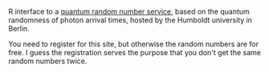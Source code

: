 R interface to a [quantum random number service](https://qrng.physik.hu-berlin.de/download), based on the quantum randomness of photon arrival times, hosted by the Humboldt university in Berlin.

You need to register for this site, but otherwise the random numbers are for free. I guess the registration serves the purpose that you don't get the same random numbers twice. 
